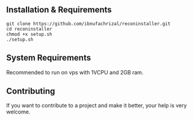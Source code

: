 ## Installation & Requirements
```
git clone https://github.com/ibnufachrizal/reconinstaller.git
cd reconinstaller
chmod +x setup.sh
./setup.sh
```

## System Requirements
Recommended to run on vps with 1VCPU and 2GB ram.

## Contributing
If you want to contribute to a project and make it better, your help is very welcome. 
